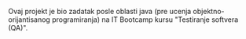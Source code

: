 Ovaj projekt je bio zadatak posle oblasti java (pre ucenja objektno-orijantisanog programiranja) na IT Bootcamp kursu "Testiranje softvera (QA)".
